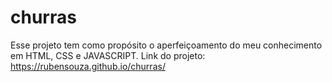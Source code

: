 # churras
Esse projeto tem como propósito o aperfeiçoamento do meu conhecimento em HTML, CSS e JAVASCRIPT.
Link do projeto: https://rubensouza.github.io/churras/
